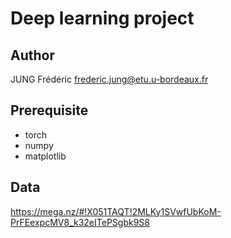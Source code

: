 # Deep learning project

## Author

JUNG Frédéric 
frederic.jung@etu.u-bordeaux.fr

## Prerequisite

-  torch
-  numpy
-  matplotlib

## Data

https://mega.nz/#!X051TAQT!2MLKy1SVwfUbKoM-PrFEexpcMV8_k32eITePSgbk9S8
